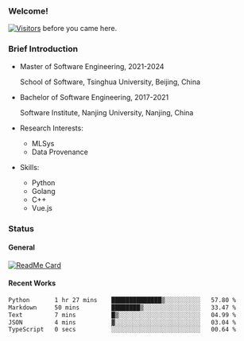 ### Welcome!

[![Visitors](https://visitor-badge.laobi.icu/badge?page_id=HermitSun.HermitSun)]() before you came here.

### Brief Introduction

- Master of Software Engineering, 2021-2024
  
  School of Software, Tsinghua University, Beijing, China

- Bachelor of Software Engineering, 2017-2021
  
  Software Institute, Nanjing University, Nanjing, China

- Research Interests:
  - MLSys
  - Data Provenance

- Skills:
  - Python
  - Golang
  - C++
  - Vue.js

### Status

#### General

[![ReadMe Card](https://github-readme-stats.hermitsun.vercel.app/api?username=HermitSun&count_private=true&show_icons=true)]()

#### Recent Works

<!--START_SECTION:waka-->

```txt
Python       1 hr 27 mins    ██████████████▒░░░░░░░░░░   57.80 %
Markdown     50 mins         ████████▒░░░░░░░░░░░░░░░░   33.47 %
Text         7 mins          █▒░░░░░░░░░░░░░░░░░░░░░░░   04.99 %
JSON         4 mins          ▓░░░░░░░░░░░░░░░░░░░░░░░░   03.04 %
TypeScript   0 secs          ░░░░░░░░░░░░░░░░░░░░░░░░░   00.64 %
```

<!--END_SECTION:waka-->
